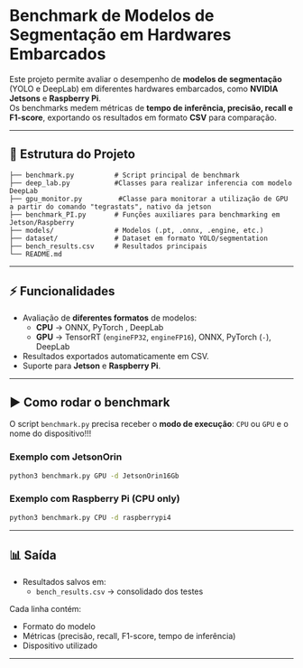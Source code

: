 # Benchmark de Modelos de Segmentação em Hardwares Embarcados  

Este projeto permite avaliar o desempenho de **modelos de segmentação** (YOLO e DeepLab) em diferentes hardwares embarcados, como **NVIDIA Jetsons** e **Raspberry Pi**.  
Os benchmarks medem métricas de **tempo de inferência, precisão, recall e F1-score**, exportando os resultados em formato **CSV** para comparação.  

---

## 📌 Estrutura do Projeto  

```
├── benchmark.py          # Script principal de benchmark
├── deep_lab.py           #Classes para realizar inferencia com modelo DeepLab
├── gpu_monitor.py         #Classe para monitorar a utilização de GPU a partir do comando "tegrastats", nativo da jetson
├── benchmark_PI.py       # Funções auxiliares para benchmarking em Jetson/Raspberry
├── models/               # Modelos (.pt, .onnx, .engine, etc.)
├── dataset/              # Dataset em formato YOLO/segmentation
├── bench_results.csv     # Resultados principais
└── README.md
```

---

## ⚡ Funcionalidades  

- Avaliação de **diferentes formatos** de modelos:
  - **CPU** → ONNX, PyTorch , DeepLab  
  - **GPU** → TensorRT (`engineFP32`, `engineFP16`), ONNX, PyTorch (`-`), DeepLab  
- Resultados exportados automaticamente em CSV.  
- Suporte para **Jetson** e **Raspberry Pi**.  

---

## ▶️ Como rodar o benchmark  

O script `benchmark.py` precisa receber o **modo de execução**: `CPU` ou `GPU` e o nome do dispositivo!!! 


### Exemplo com JetsonOrin
```bash
python3 benchmark.py GPU -d JetsonOrin16Gb
```

### Exemplo com Raspberry Pi (CPU only)  
```bash
python3 benchmark.py CPU -d raspberrypi4
```

---

## 📊 Saída  

- Resultados salvos em:
  - `bench_results.csv` → consolidado dos testes  

Cada linha contém:
- Formato do modelo  
- Métricas (precisão, recall, F1-score, tempo de inferência)  
- Dispositivo utilizado  

---
